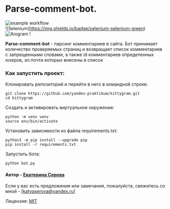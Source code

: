 # Parse-comment-bot.
![example workflow](https://github.com/EISerova/foodgram-project-react/actions/workflows/main.yml/badge.svg)  
![Selenium(https://img.shields.io/badge/selenium-selenium-green) ![Aiogram](https://img.shields.io/badge/aiogram-aiogram-green) !

**Parse-comment-bot** - парсинг комментариев в сайта. Бот принимает количество проверяемых страниц и возвращает список комментариев с запрещенными словами, а также id комментариев определенных юзеров, эл.почта которых внесены в список

### Как запустить проект:

Клонировать репозиторий и перейти в него в командной строке:
```
git clone https://github.com/yandex-praktikum/kittygram.git
cd kittygram
```
Cоздать и активировать виртуальное окружение:
```
python -m venv venv
source env/bin/activate
```
Установить зависимости из файла requirements.txt:
```
python3 -m pip install --upgrade pip
pip install -r requirements.txt
```
Запустить бота:
```
python bot.py
```


#### Автор - [Екатерина Серова](https://github.com/EISerova/)
Если у вас есть предложения или замечания, пожалуйста, свяжитесь со мной - [katyaserova@yandex.ru]

Лицензия:
[MIT](https://choosealicense.com/licenses/mit/)
